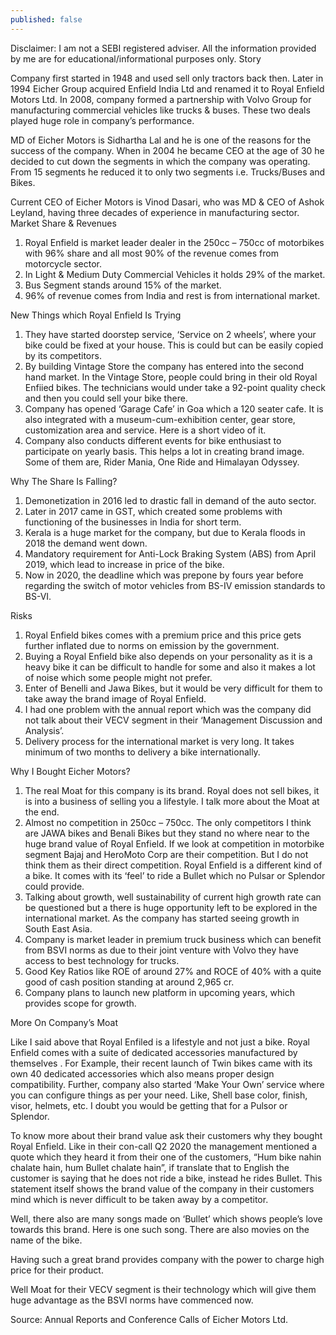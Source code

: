 ```yaml
---
published: false
---
```

Disclaimer: I am not a SEBI registered adviser. All the information provided by me are for educational/informational purposes only.
Story

Company first started in 1948 and used sell only tractors back then. Later in 1994 Eicher Group acquired Enfield India Ltd and renamed it to Royal Enfield Motors Ltd. In 2008, company formed a partnership with Volvo Group for manufacturing commercial vehicles like trucks & buses. These two deals played huge role in company’s performance.

MD of Eicher Motors is Sidhartha Lal and he is one of the reasons for the success of the company. When in 2004 he became CEO at the age of 30 he decided to cut down the segments in which the company was operating. From 15 segments he reduced it to only two segments i.e. Trucks/Buses and Bikes.

Current CEO of Eicher Motors is Vinod Dasari, who was MD & CEO of Ashok Leyland, having three decades of experience in manufacturing sector.
Market Share & Revenues

1. Royal Enfield is market leader dealer in the 250cc – 750cc of motorbikes with 96% share and all most 90% of the revenue comes from motorcycle sector.
2. In Light & Medium Duty Commercial Vehicles it holds 29% of the market.
3. Bus Segment stands around 15% of the market.
4. 96% of revenue comes from India and rest is from international market.

New Things which Royal Enfield Is Trying

1. They have started doorstep service, ‘Service on 2 wheels’, where your bike could be fixed at your house. This is could but can be easily copied by its competitors.
2. By building Vintage Store the company has entered into the second hand market. In the Vintage Store, people could bring in their old Royal Enfiied bikes. The technicians would under take a 92-point quality check and then you could sell your bike there.
3. Company has opened ‘Garage Cafe’ in Goa which a 120 seater cafe. It is also integrated with a museum-cum-exhibition center, gear store, customization area and service. Here is a short video of it.
4. Company also conducts different events for bike enthusiast to participate on yearly basis. This helps a lot in creating brand image. Some of them are, Rider Mania, One Ride and Himalayan Odyssey.

Why The Share Is Falling?

1. Demonetization in 2016 led to drastic fall in demand of the auto sector.
2. Later in 2017 came in GST, which created some problems with functioning of the businesses in India for short term.
3. Kerala is a huge market for the company, but due to Kerala floods in 2018 the demand went down.
4. Mandatory requirement for Anti-Lock Braking System (ABS) from April 2019, which lead to increase in price of the bike.
5. Now in 2020, the deadline which was prepone by fours year before regarding the switch of motor vehicles from BS-IV emission standards to BS-VI.

Risks

1. Royal Enfield bikes comes with a premium price and this price gets further inflated due to norms on emission by the government.
2. Buying a Royal Enfield bike also depends on your personality as it is a heavy bike it can be difficult to handle for some and also it makes a lot of noise which some people might not prefer.
3. Enter of Benelli and Jawa Bikes, but it would be very difficult for them to take away the brand image of Royal Enfield.
4. I had one problem with the annual report which was the company did not talk about their VECV segment in their ‘Management Discussion and Analysis’.
5. Delivery process for the international market is very long. It takes minimum of two months to delivery a bike internationally.

Why I Bought Eicher Motors?

1. The real Moat for this company is its brand. Royal does not sell bikes, it is into a business of selling you a lifestyle. I talk more about the Moat at the end.
2. Almost no competition in 250cc – 750cc. The only competitors I think are JAWA bikes and Benali Bikes but they stand no where near to the huge brand value of Royal Enfield. If we look at competition in motorbike segment Bajaj and HeroMoto Corp are their competition. But I do not think them as their direct competition. Royal Enfield is a different kind of a bike. It comes with its ‘feel’ to ride a Bullet which no Pulsar or Splendor could provide.
3. Talking about growth, well sustainability of current high growth rate can be questioned but a there is huge opportunity left to be explored in the international market. As the company has started seeing growth in South East Asia.
4. Company is market leader in premium truck business which can benefit from BSVI norms as due to their joint venture with Volvo they have access to best technology for trucks.
5. Good Key Ratios like ROE of around 27% and ROCE of 40% with a quite good of cash position standing at around 2,965 cr.
6. Company plans to launch new platform in upcoming years, which provides scope for growth.

More On Company’s Moat

Like I said above that Royal Enfiled is a lifestyle and not just a bike. Royal Enfield comes with a suite of dedicated accessories manufactured by themselves . For Example, their recent launch of Twin bikes came with its own 40 dedicated accessories which also means proper design compatibility. Further, company also started ‘Make Your Own’ service where you can configure things as per your need. Like, Shell base color, finish, visor, helmets, etc. I doubt you would be getting that for a Pulsor or Splendor.

To know more about their brand value ask their customers why they bought Royal Enfield. Like in their con-call Q2 2020 the management mentioned a quote which they heard it from their one of the customers, “Hum bike nahin chalate hain, hum Bullet chalate hain”, if translate that to English the customer is saying that he does not ride a bike, instead he rides Bullet. This statement itself shows the brand value of the company in their customers mind which is never difficult to be taken away by a competitor.

Well, there also are many songs made on ‘Bullet’ which shows people’s love towards this brand. Here is one such song. There are also movies on the name of the bike.

Having such a great brand provides company with the power to charge high price for their product.

Well Moat for their VECV segment is their technology which will give them huge advantage as the BSVI norms have commenced now.

Source: Annual Reports and Conference Calls of Eicher Motors Ltd.
